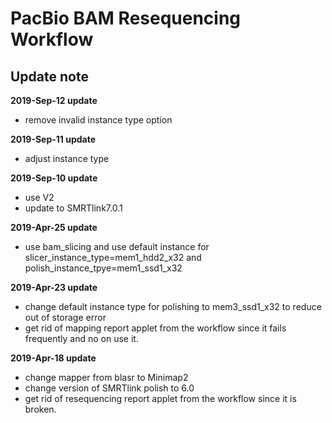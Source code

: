 # PacBio BAM Resequencing Workflow
## Update note

**2019-Sep-12 update**
- remove invalid instance type option

**2019-Sep-11 update**
- adjust instance type

**2019-Sep-10 update**
- use V2
- update to SMRTlink7.0.1

**2019-Apr-25 update**
- use bam_slicing and use default instance for slicer_instance_type=mem1_hdd2_x32 and polish_instance_tpye=mem1_ssd1_x32

**2019-Apr-23 update**
- change default instance type for polishing to mem3_ssd1_x32 to reduce out of storage error
- get rid of mapping report applet from the workflow since it fails frequently and no on use it.

**2019-Apr-18 update**
- change mapper from blasr to Minimap2
- change version of SMRTlink polish to 6.0
- get rid of resequencing report applet from the workflow since it is broken.